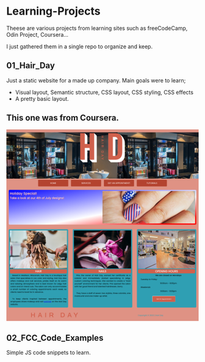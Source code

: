 # Learning-Projects

Theese are various projects from learning sites such as freeCodeCamp, Odin Project, Coursera...

I just gathered them in a single repo to organize and keep.

## 01_Hair_Day

Just a static website for a made up company. Main goals were to learn;

- Visual layout, Semantic structure, CSS layout, CSS styling, CSS effects
- A pretty basic layout.

This one was from Coursera. 
---
![Screenshot of the page](01_Hair_Day/sources/Screenshot-Hair-Day.png "Page Screenshot")

## 02_FCC_Code_Examples

Simple JS code snippets to learn.

